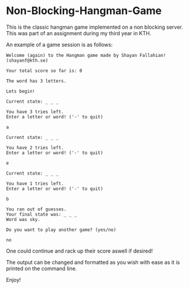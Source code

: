 # Non-Blocking-Hangman-Game

This is the classic hangman game implemented on a non blocking server. This was part of an assignment during my third year in KTH.

An example of a game session is as follows:

```
Welcome (again) to the Hangman game made by Shayan Fallahian! (shayanf@kth.se)

Your total score so far is: 0

The word has 3 letters.

Lets begin!

Current state: _ _ _ 

You have 3 tries left.
Enter a letter or word! ('-' to quit)

a

Current state: _ _ _ 

You have 2 tries left.
Enter a letter or word! ('-' to quit)

e

Current state: _ _ _ 

You have 1 tries left.
Enter a letter or word! ('-' to quit)

b

You ran out of guesses.
Your final state was: _ _ _ 
Word was sky.

Do you want to play another game? (yes/no)

no
```

One could continue and rack up their score aswell if desired!

The output can be changed and formatted as you wish with ease as it is printed on the command line.

Enjoy!
